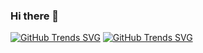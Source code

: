 ### Hi there 👋

[![GitHub Trends SVG](https://api.githubtrends.io/user/svg/pmundt/repos?time_range=one_year&include_private=True&loc_metric=changed&theme=classic)](https://githubtrends.io)
[![GitHub Trends SVG](https://api.githubtrends.io/user/svg/pmundt/langs?time_range=one_year&include_private=True&loc_metric=changed&theme=classic)](https://githubtrends.io)
